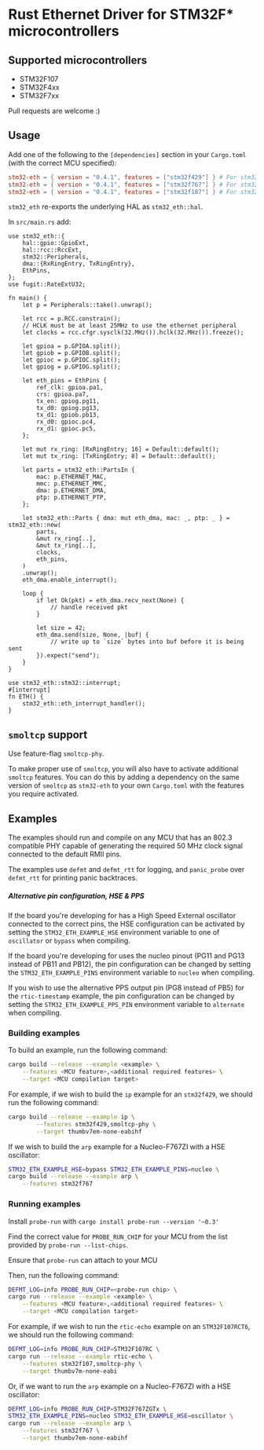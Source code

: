 # Rust Ethernet Driver for STM32F* microcontrollers

## Supported microcontrollers

* STM32F107
* STM32F4xx
* STM32F7xx

Pull requests are welcome :)

## Usage

Add one of the following to the `[dependencies]` section in your `Cargo.toml` (with the correct MCU specified):

```toml
stm32-eth = { version = "0.4.1", features = ["stm32f429"] } # For stm32f4xx-like MCUs
stm32-eth = { version = "0.4.1", features = ["stm32f767"] } # For stm32f7xx-like MCUs
stm32-eth = { version = "0.4.1", features = ["stm32f107"] } # For stm32f107
```

`stm32_eth` re-exports the underlying HAL as `stm32_eth::hal`.

In `src/main.rs` add:

```rust,no_run
use stm32_eth::{
    hal::gpio::GpioExt,
    hal::rcc::RccExt,
    stm32::Peripherals,
    dma::{RxRingEntry, TxRingEntry},
    EthPins,
};
use fugit::RateExtU32;

fn main() {
    let p = Peripherals::take().unwrap();

    let rcc = p.RCC.constrain();
    // HCLK must be at least 25MHz to use the ethernet peripheral
    let clocks = rcc.cfgr.sysclk(32.MHz()).hclk(32.MHz()).freeze();

    let gpioa = p.GPIOA.split();
    let gpiob = p.GPIOB.split();
    let gpioc = p.GPIOC.split();
    let gpiog = p.GPIOG.split();

    let eth_pins = EthPins {
        ref_clk: gpioa.pa1,
        crs: gpioa.pa7,
        tx_en: gpiog.pg11,
        tx_d0: gpiog.pg13,
        tx_d1: gpiob.pb13,
        rx_d0: gpioc.pc4,
        rx_d1: gpioc.pc5,
    };

    let mut rx_ring: [RxRingEntry; 16] = Default::default();
    let mut tx_ring: [TxRingEntry; 8] = Default::default();

    let parts = stm32_eth::PartsIn {
        mac: p.ETHERNET_MAC,
        mmc: p.ETHERNET_MMC,
        dma: p.ETHERNET_DMA,
        ptp: p.ETHERNET_PTP,
    };

    let stm32_eth::Parts { dma: mut eth_dma, mac: _, ptp: _ } = stm32_eth::new(
        parts,
        &mut rx_ring[..],
        &mut tx_ring[..],
        clocks,
        eth_pins,
    )
    .unwrap();
    eth_dma.enable_interrupt();

    loop {
        if let Ok(pkt) = eth_dma.recv_next(None) {
            // handle received pkt
        }

        let size = 42;
        eth_dma.send(size, None, |buf| {
            // write up to `size` bytes into buf before it is being sent
        }).expect("send");
    }
}

use stm32_eth::stm32::interrupt;
#[interrupt]
fn ETH() {
    stm32_eth::eth_interrupt_handler();
}
```


## `smoltcp` support

Use feature-flag `smoltcp-phy`.

To make proper use of `smoltcp`, you will also have to activate additional `smoltcp` features. You can do this by adding a dependency on the same version of `smoltcp` as `stm32-eth` to your own `Cargo.toml` with the features you require activated.

## Examples

The examples should run and compile on any MCU that has an 802.3 compatible PHY capable of generating the required 50 MHz clock signal connected to the default RMII pins.

The examples use `defmt` and `defmt_rtt` for logging, and `panic_probe` over `defmt_rtt` for printing panic backtraces.

##### Alternative pin configuration, HSE & PPS

If the board you're developing for has a High Speed External oscillator connected to the correct pins, the HSE configuration can be activated by setting the `STM32_ETH_EXAMPLE_HSE` environment variable to one of `oscillator` or `bypass` when compiling.

If the board you're developing for uses the nucleo pinout (PG11 and PG13 instead of PB11 and PB12), the pin configuration can be changed by setting the `STM32_ETH_EXAMPLE_PINS` environment variable to `nucleo` when compiling.

If you wish to use the alternative PPS output pin (PG8 instead of PB5) for the `rtic-timestamp` example, the pin configuration can be changed by setting the `STM32_ETH_EXAMPLE_PPS_PIN` environment variable to `alternate` when compiling.

### Building examples
To build an example, run the following command:
```bash
cargo build --release --example <example> \
    --features <MCU feature>,<additional required features> \
    --target <MCU compilation target>
```

For example, if we wish to build the `ip` example for an `stm32f429`, we should run the following command:

```bash
cargo build --release --example ip \
        --features stm32f429,smoltcp-phy \
        --target thumbv7em-none-eabihf
```

If we wish to build the `arp` example for a Nucleo-F767ZI with a HSE oscillator:

```bash
STM32_ETH_EXAMPLE_HSE=bypass STM32_ETH_EXAMPLE_PINS=nucleo \
cargo build --release --example arp \
    --features stm32f767
```

### Running examples
Install `probe-run` with `cargo install probe-run --version '~0.3'`

Find the correct value for `PROBE_RUN_CHIP` for your MCU from the list provided by `probe-run --list-chips`.

Ensure that `probe-run` can attach to your MCU

Then, run the following command:
```bash
DEFMT_LOG=info PROBE_RUN_CHIP=<probe-run chip> \
cargo run --release --example <example> \
    --features <MCU feature>,<additional required features> \
    --target <MCU compilation target>
```

For example, if we wish to run the `rtic-echo` example on an `STM32F107RCT6`, we should run the following command:

```bash
DEFMT_LOG=info PROBE_RUN_CHIP=STM32F107RC \
cargo run --release --example rtic-echo \
    --features stm32f107,smoltcp-phy \
    --target thumbv7m-none-eabi
```

Or, if we want to run the `arp` example on a Nucleo-F767ZI with a HSE oscillator:

```bash
DEFMT_LOG=info PROBE_RUN_CHIP=STM32F767ZGTx \
STM32_ETH_EXAMPLE_PINS=nucleo STM32_ETH_EXAMPLE_HSE=oscillator \
cargo run --release --example arp \
    --features stm32f767 \
    --target thumbv7em-none-eabihf
```
